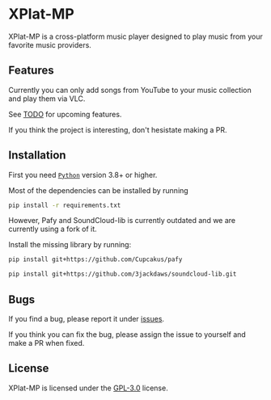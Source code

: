 # XPlat-MP

XPlat-MP is a cross-platform music player designed to play music from your favorite music providers.

## Features

Currently you can only add songs from YouTube to your music collection and play them via VLC.

See [TODO](TODO.md) for upcoming features.

If you think the project is interesting, don't hesistate making a PR.

## Installation

First you need [`Python`](https://www.python.org/downloads/) version 3.8+ or higher.

Most of the dependencies can be installed by running

```sh
pip install -r requirements.txt
```

However, Pafy and SoundCloud-lib is currently outdated and we are currently using a fork of it.

Install the missing library by running:

```sh
pip install git+https://github.com/Cupcakus/pafy
```

```sh
pip install git+https://github.com/3jackdaws/soundcloud-lib.git
```

## Bugs

If you find a bug, please report it under [issues](https://github.com/RealSoerensen/XPLAT-MusicPlayer/issues).

If you think you can fix the bug, please assign the issue to yourself and make a PR when fixed.

## License

XPlat-MP is licensed under the [GPL-3.0](LICENSE.md) license.
